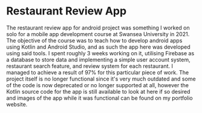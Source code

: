 <h1>Restaurant Review App</h1>
<p>
  The restaurant review app for android project was something I worked on solo for a mobile app development course at Swansea University in 2021. The objective of the course was to teach how to develop android apps using Kotlin and Android Studio, and as such the app here    was developed using said tools. I spent roughly 3 weeks working on it, utilising Firebase as a database to store data and implementing a simple user account system, restaurant search feature, and review system for each restaurant. I managed to achieve a result of 97%       for this particular piece of work. The project itself is no longer functional since it's very much outdated and some of the code is now deprecated or no longer supported at all, however the Kotlin source code for the app is still available to look at here if so desired 
  and images of the app while it was functional can be found on my portfolio website.
</p>
